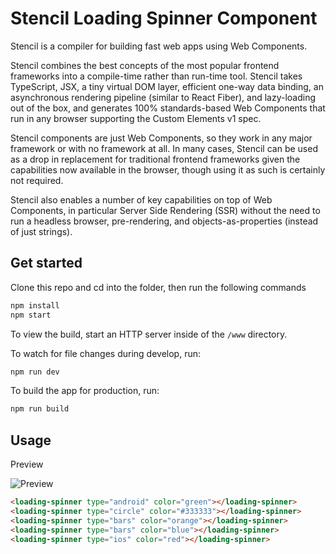 # Stencil Loading Spinner Component

Stencil is a compiler for building fast web apps using Web Components.

Stencil combines the best concepts of the most popular frontend frameworks into a compile-time rather than run-time tool.  Stencil takes TypeScript, JSX, a tiny virtual DOM layer, efficient one-way data binding, an asynchronous rendering pipeline (similar to React Fiber), and lazy-loading out of the box, and generates 100% standards-based Web Components that run in any browser supporting the Custom Elements v1 spec.

Stencil components are just Web Components, so they work in any major framework or with no framework at all. In many cases, Stencil can be used as a drop in replacement for traditional frontend frameworks given the capabilities now available in the browser, though using it as such is certainly not required.

Stencil also enables a number of key capabilities on top of Web Components, in particular Server Side Rendering (SSR) without the need to run a headless browser, pre-rendering, and objects-as-properties (instead of just strings).

## Get started

Clone this repo and cd into the folder, then run the following commands

```bash
npm install
npm start
```

To view the build, start an HTTP server inside of the `/www` directory.

To watch for file changes during develop, run:

```bash
npm run dev
```

To build the app for production, run:

```bash
npm run build
```

## Usage

Preview

![Preview](https://media.giphy.com/media/26vIg1eDTCsCWYFGM/giphy.gif)

```html
<loading-spinner type="android" color="green"></loading-spinner>
<loading-spinner type="circle" color="#333333"></loading-spinner>
<loading-spinner type="bars" color="orange"></loading-spinner>
<loading-spinner type="bars" color="blue"></loading-spinner>
<loading-spinner type="ios" color="red"></loading-spinner>
```

